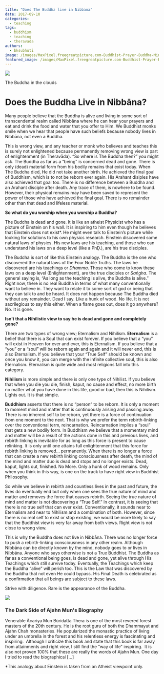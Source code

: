 ```yaml
---
title: "Does The Buddha live in Nibbana"
date: 2017-09-10
categories: 
  - teaching
tags: 
  - buddhism
  - teaching
  - theravada
authors: 
  - bksubhuti
image: /images/MaxPixel.freegreatpicture.com-Buddhist-Prayer-Buddha-Mind-India-Concept-1550590.jpg
featured_image: /images/MaxPixel.freegreatpicture.com-Buddhist-Prayer-Buddha-Mind-India-Concept-1550590.jpg
---
```


[![](/images/MaxPixel.freegreatpicture.com-Buddhist-Prayer-Buddha-Mind-India-Concept-1550590-768x1024.jpg)](/images/2017/09/MaxPixel.freegreatpicture.com-Buddhist-Prayer-Buddha-Mind-India-Concept-1550590.jpg)

The Buddha in the clouds

# Does the Buddha Live in Nibbāna?

Many people believe that the Buddha is alive and living in some sort of transcendental realm called Nibbāna where he can hear your prayers and eat and drink the food and water that you offer to Him. We Buddhist monks smile when we hear that people have such beliefs because nobody lives in Nibbāna, not even a Buddha.

This is wrong view, and any teacher or monk who believes and teaches this is surely not enlightened because permanently removing wrong view is part of enlightenment (in Theravāda). “So where is The Buddha then?” you might ask. The Buddha as far as a “being” is concerned dead and gone. There is only (dead) material form from his bodily remains that exist today. When The Buddha died, He did not take another birth. He achieved the final goal of Buddhism, which is to not be reborn ever again. His Arahant disiples have also achieved that goal too. There is no difference between a Buddha and an Arahant disciple after death. Any trace of them, is nowhere to be found. However, their physical remains may have been saved to represent the power of those who have achieved the final goal. There is no remainder other than that dead and lifeless material.

**So what do you worship when you worship a Buddha?**

The Buddha is dead and gone. It is like an atheist Physicist who has a picture of Einstein on his wall. It is inspiring to him even though he believes that Einstein does not exist\*. He might even talk to Einstein’s picture while looking for solutions to his own physics research. Einstein discovered some natural laws of physics. His new laws are his teaching, and those who can understand his laws on a deep level (like a PhḌ.), are his true disciples.

The Buddha is sort of like this Einstein analogy. The Buddha is the one who discovered the natural laws of the Four Noble Truths. The laws he discovered are his teachings or _Dhamma_. Those who come to know these laws on a deep level (Enlightenment), are the true disciples or _Saṅgha_. The general saying is, “As long as the teaching is alive, the Buddha is alive.” Right now, there is no real Buddha in terms of what many conventionally want to believe in. They want to relate it to some sort of god or being that they can talk to and be heard. It does not happen because The Buddha died without any remainder. Dead I say. Like a hunk of wood. No life. It is not sacrilegious to say this either. When a flame goes out, does it go anywhere? No. It is gone.

**Isn’t that a Nihilistic view to say he is dead and gone and completely gone?**

There are two types of wrong view; Eternalism and Nihilism. **Eternalism** is a belief that there is a Soul that can exist forever. If you believe that a “you” will exist in Heaven for ever and ever, this is Eternalism. If you believe that a “you” or a “soul” will be reborn again and again and it will never end, this is also Eternalism. If you believe that your “True Self” should be known and once you know it, you can merge with the infinite collective soul, this is also Eternalism. Eternalism is quite wide and most religions fall into this category.

**Nihilism** is more simple and there is only one type of Nihilist. If you believe that when you die you die, finish, kaput, no cause and effect, no more birth no matter what you have done in this life, good or bad, then this is Nihilism. Lights out. It is that simple.

**Buddhism** asserts that there is no “person” to be reborn. It is only a moment to moment mind and matter that is continuously arising and passing away. There is no inherent self to be reborn, yet there is a force of continuation from one moment to the next. That is why we prefer the term rebirth-linking over the conventional term, reincarnation. Reincarnation implies a “soul” that gets a new bodily form. In Buddhism we believe that a momentary mind and matter will be a result of the actions done in this and previous lives, and rebirth linking is inevitable for as long as this force is present to cause relinking. It is only until one attains full enlightenment that this force for rebirth linking is removed… permanently. When there is no longer a force that can create a new rebirth linking consciousness after death, the mind of the mind and matter duo is dead and stops and no longer exists. Dead, kaput, lights out, finished. No More. Only a hunk of wood remains. Only when you think in this way, is one on the track to have right view in Buddhist Philosophy.

So while we believe in rebirth and countless lives in the past and future, the lives do eventually end but only when one sees the true nature of mind and matter and removes the force that causes rebirth. Seeing the true nature of mind and matter is not discovering a “True Self.” In contrast, it is seeing that there is no true self that can ever exist. Conventionally, it sounds near to Eternalism and near to Nihilism and a combination of both. However, since there is no real self to exist or stop existing, we would be more likely to say that the Buddhist view is very far away from both views. Right view is not close to wrong view.

This is why the Buddha does not live in Nibbāna. There was no longer force to push a rebirth-linking consciousness in any other realm. Although Nibbāna can be directly known by the mind, nobody goes to or lives in Nibbāna. Anyone who says otherwise is not a True Buddhist. The Buddha as far as a conventional being goes, is dead and gone, yet alive through His Teachings which still survive today. Eventually, the Teachings which keep the Buddha “alive” will perish too. This is the Law that was discovered by the Buddha that not even He could bypass. His Final Death is celebrated as a confirmation that all beings are subject to these laws.

Strive with diligence. Rare is the appearance of the Buddha.

![](/images/ajmun-crop-dark-324x195.png)

### The Dark Side of Ajahn Mun's Biography

Venerable Ācariya Mun Būridatta Thera is one of the most revered forest masters of the 20th century. He is the root guru of both the Dhammayut and Ajahn Chah monasteries. He popularized the monastic practice of living under an umbrella in the forest and his relentless energy is fascinating and inspiring.  Although I criticize this book and state that this book is far away from attainments and right view, I still find the “way of life” inspiring.  It is also not proven 100% that these are really the words of Ajahn Mun. One day I tried to read the biographical \[…\]

\*This analogy about Einstein is taken from an Atheist viewpoint only.